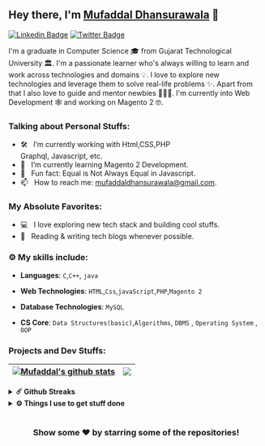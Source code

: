 ## Hey there, I'm **[Mufaddal Dhansurawala](https://www.linkedin.com/in/mufaddal-dhansurawala/)** :wave:

[![Linkedin Badge](https://img.shields.io/badge/-LinkedIn-0e76a8?style=flat-square&logo=Linkedin&logoColor=white)](https://www.linkedin.com/in/mufaddal-dhansurawala)
[![Twitter Badge](https://img.shields.io/badge/-Twitter-00acee?style=flat-square&logo=Twitter&logoColor=white)](https://twitter.com/dhansurawala)
<!--[![Website Badge](https://img.shields.io/badge/Website-3b5998?style=flat-square&logo=google-chrome&logoColor=white)](#)-->
<!--[![Instagram Badge](https://img.shields.io/badge/-Instagram-e4405f?style=flat-square&logo=Instagram&logoColor=white)](#)-->

I'm a graduate in Computer Science 🎓 from Gujarat Technological University 🏛. I'm a passionate learner who's always willing to learn and work across technologies and domains 💡. I love to explore new technologies and leverage them to solve real-life problems ✨. Apart from that I also love to guide and mentor newbies 👨🏻‍💻. I'm currently into Web Development 🕸️ and working on Magento 2 🤓.

### Talking about Personal Stuffs:

- 🛠 &nbsp; I’m currently working with Html,CSS,PHP <br /> Graphql, Javascript, etc.
- 🚀 &nbsp; I’m currently learning Magento 2 Development.
- 👾 &nbsp; Fun fact: Equal is Not Always Equal in Javascript.
- 📫 &nbsp; How to reach me: mufaddaldhansurawala@gmail.com.

### My Absolute Favorites:

- 💻 &nbsp; I love exploring new tech stack and building cool stuffs.
- 📰 &nbsp; Reading & writing tech blogs whenever possible.

<!--**Have a look on my [portfolio](#) .**-->


### :gear: My skills include:

- **Languages**: `C`,`C++`, `java`

- **Web Technologies**: `HTML`,`Css`,`javaScript`,`PHP`,`Magento 2`

- **Database Technologies**: `MySQL`

- **CS Core**: `Data Structures(basic)`,`Algorithms`, `DBMS` , `Operating System` , `OOP`

### Projects and Dev Stuffs:

| <a href="https://github.com/Mufaddal-Dhansurawala/github-readme-stats"><img align="center" src="https://github-readme-stats.vercel.app/api?username=Mufaddal-Dhansurawala&show_icons=true&hide_border=true&&count_private=true&include_all_commits=true" alt="Mufaddal's github stats" /></a> | <a href="https://github.com/Mufaddal-Dhansurawala/github-readme-stats"><img align="center" src="https://github-readme-stats.vercel.app/api/top-langs/?username=Mufaddal-Dhansurawala&exclude_repo=KNN-Image-Classification&show_icons=true&hide_border=true&layout=compact&langs_count=8" /></a> |
| ------------------------------------------------------------------------------------------------------------------------------------------------------------------------------------------------------------------------------------------------------------------- | ------------------------------------------------------------------------------------------------------------------------------------------------------------------------------------------------------------------------ |


<details>	
  <summary><b>☄️ Github Streaks</b></summary>

  <br />
  <img height="180em" src="https://github-readme-streak-stats.herokuapp.com/?user=Shivam-Pathak&hide_border=true" />
</details>

<details>	
  <br />
  <summary><b>⚙️ Things I use to get stuff done</b></summary>
  	<ul>
  	    <li><b>OS:</b> Windows 10 Pro</li>
	    <li><b>Laptop: </b> Dell inspiron 15 (i5)</li>
  	    <li><b>Browser: </b> Google Chrome,Firefox Web Browser</li>
	    <li><b>To Stay Updated:</b> Dev.to, Medium, Linkedin and Twitter.</li>
	    <br />
	</ul>	
</details>

#

<div align="center">

### Show some ❤️ by starring some of the repositories!

</div>
